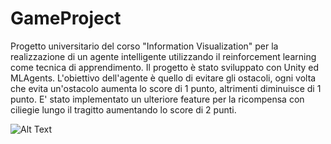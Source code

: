 # GameProject
Progetto universitario del corso "Information Visualization" per la realizzazione di un agente intelligente utilizzando il reinforcement learning come tecnica di apprendimento. 
Il progetto è stato sviluppato con Unity ed MLAgents. L'obiettivo dell'agente è quello di evitare gli ostacoli, ogni volta che evita un'ostacolo aumenta lo score di 1 punto, altrimenti diminuisce di 1 punto. E' stato implementato un ulteriore feature per la ricompensa con ciliegie lungo il tragitto aumentando lo score di 2 punti.

![Alt Text](https://github.com/AntonioCimino/GameProject/blob/master/example.gif)
